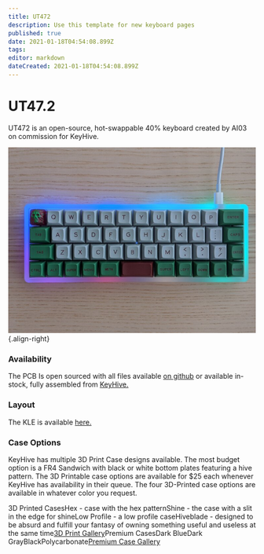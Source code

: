 ```yaml
---
title: UT472
description: Use this template for new keyboard pages
published: true
date: 2021-01-18T04:54:08.899Z
tags: 
editor: markdown
dateCreated: 2021-01-18T04:54:08.899Z
---
```


# UT47.2

UT472 is an open-source, hot-swappable 40% keyboard created by AI03 on commission for KeyHive.

![ut472.jpg](/Boards/images/ut472.jpg){.align-right}

### Availability

The PCB Is open sourced with all files available [on github](https://github.com/ai03-2725/UT47.2) or available in-stock, fully assembled from [KeyHive.](https://keyhive.xyz)

### Layout

The KLE is available [here.](http://www.keyboard-layout-editor.com/##@@=Esc&=Q&=W&=E&=R&=T&=Y&=U&=I&=O&=P&_w:1.5%3B&=Back%3Cbr%3ESpace%3B&@_w:1.25%3B&=Tab&=A&=S&=D&=F&=G&=H&=J&=K&=L&=%2F%3B&_w:1.25%3B&=Enter%3B&@_w:1.5%3B&=Shift&=Z&=X&=C&=V&=B&=N&=M&=%3C%0A,&=%3E%0A.&=%2F%2F%0A%3F&='%0A%22%3B&@=Ctrl&=Alt&=Sys&=Hyper&_w:1.25%3B&=Raise&_a:7&w:2%3B&=&_a:4&w:1.25%3B&=Lower&=Left&=Down&=Up&=Right)

### Case Options

KeyHive has multiple 3D Print Case designs available. The most budget option is a FR4 Sandwich with black or white bottom plates featuring a hive pattern. The 3D Printable case options are available for $25 each whenever KeyHive has availability in their queue. The four 3D-Printed case options are available in whatever color you request.

3D Printed CasesHex - case with the hex patternShine - the case with a slit in the edge for shineLow Profile - a low profile caseHiveblade - designed to be absurd and fulfill your fantasy of owning something useful and useless at the same time[3D Print Gallery](https://imgur.com/a/9jXzjGc)Premium CasesDark BlueDark GrayBlackPolycarbonate[Premium Case Gallery](https://images.squarespace-cdn.com/content/v1/5a8723cb7131a5121206d464/1602105140793-QZUKTUIQGQLHFG21S09Q/ke17ZwdGBToddI8pDm48kBQ_OmUn0XNjqwyBYOIFwXV7gQa3H78H3Y0txjaiv_0fDoOvxcdMmMKkDsyUqMSsMWxHk725yiiHCCLfrh8O1z4YTzHvnKhyp6Da-NYroOW3ZGjoBKy3azqku80C789l0p5uBJOnOmCWBN4JfYsIDyRB3ELHLLET9s1anQygWAMDSh6zbPa8Vo37A4r2-aOSIQ/00100trPORTRAIT_00100_BURST20200907131035129_COVER.jpg?format=750w)